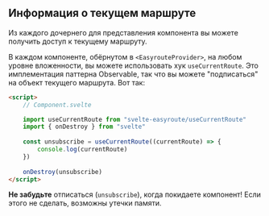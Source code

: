 ## Информация о текущем маршруте
Из каждого дочернего для представления компонента вы 
можете получить доступ к текущему маршруту.

В каждом компоненте, обёрнутом в `<EasyrouteProvider>`,
на любом уровне вложенности, вы можете использовать хук
`useCurrentRoute`. Это имплементация паттерна Observable, так
что вы можете "подписаться" на объект текущего маршрута. Вот так:

```html
<script>
    // Component.svelte

    import useCurrentRoute from "svelte-easyroute/useCurrentRoute"
    import { onDestroy } from "svelte"
    
    const unsubscribe = useCurrentRoute((currentRoute) => {
        console.log(currentRoute)
    })
    
    onDestroy(unsubscribe)
</script>
```

**Не забудьте** отписаться (`unsubscribe`), когда покидаете
компонент! Если этого не сделать, возможны утечки памяти.

